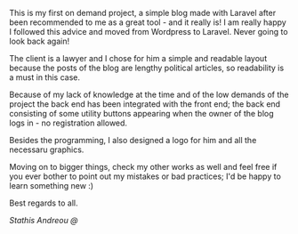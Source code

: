 <p>This is my first on demand project, a simple blog made with Laravel after been recommended to me as a great tool - and it really is! I am really happy I followed this advice and moved from Wordpress to Laravel. Never going to look back again!</p>
<p>The client is a lawyer and I chose for him a simple and readable layout because the posts of the blog are lengthy political articles, so readability is a must in this case. </p>
<p>Because of my lack of knowledge at the time and of the low demands of the project the back end has been integrated with the front end; the back end consisting of some utility buttons appearing when the owner of the blog logs in - no registration allowed.</p>
<p>Besides the programming, I also designed a logo for him and all the necessaru graphics.</p>
<p>Moving on to bigger things, check my other works as well and feel free if you ever bother to point out my mistakes or bad practices; I'd be happy to learn something new :)</p>

<p>Best regards to all.<p>
<p><em>Stathis Andreou @ <a href="https://deepseacoding.com>"deepseacoding.com</a></em></p>
